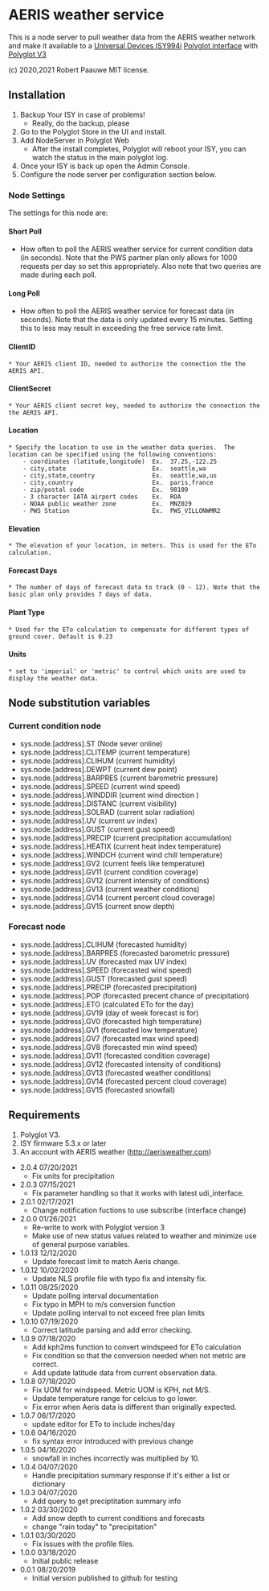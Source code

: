 
# AERIS weather service

This is a node server to pull weather data from the AERIS weather network and make it available to a [Universal Devices ISY994i](https://www.universal-devices.com/residential/ISY) [Polyglot interface](http://www.universal-devices.com/developers/polyglot/docs/) with  [Polyglot V3](https://github.com/UniversalDevicesInc/pg3)

(c) 2020,2021 Robert Paauwe
MIT license.


## Installation

1. Backup Your ISY in case of problems!
   * Really, do the backup, please
2. Go to the Polyglot Store in the UI and install.
3. Add NodeServer in Polyglot Web
   * After the install completes, Polyglot will reboot your ISY, you can watch the status in the main polyglot log.
4. Once your ISY is back up open the Admin Console.
5. Configure the node server per configuration section below.

### Node Settings
The settings for this node are:

#### Short Poll
   * How often to poll the AERIS weather service for current condition data (in seconds). Note that the PWS partner plan only allows for 1000 requests per day so set this appropriately. Also note that two queries are made during each poll.
#### Long Poll
   * How often to poll the AERIS weather service for forecast data (in seconds). Note that the data is only updated every 15 minutes. Setting this to less may result in exceeding the free service rate limit.
#### ClientID
	* Your AERIS client ID, needed to authorize the connection the the AERIS API.
#### ClientSecret
	* Your AERIS client secret key, needed to authorize the connection the the AERIS API.
#### Location
	* Specify the location to use in the weather data queries.  The location can be specified using the following conventions:
		- coordinates (latitude,longitude)  Ex.  37.25,-122.25
		- city,state                        Ex.  seattle,wa
		- city,state,country                Ex.  seattle,wa,us
		- city,country                      Ex.  paris,france
		- zip/postal code                   Ex.  98109
		- 3 character IATA airport codes    Ex.  ROA
		- NOAA public weather zone          Ex.  MNZ029
		- PWS Station                       Ex.  PWS_VILLONWMR2
#### Elevation
	* The elevation of your location, in meters. This is used for the ETo calculation.
#### Forecast Days
	* The number of days of forecast data to track (0 - 12). Note that the basic plan only provides 7 days of data.
#### Plant Type
	* Used for the ETo calculation to compensate for different types of ground cover. Default is 0.23
#### Units
	* set to 'imperial' or 'metric' to control which units are used to display the weather data.

## Node substitution variables
### Current condition node
 * sys.node.[address].ST      (Node sever online)
 * sys.node.[address].CLITEMP (current temperature)
 * sys.node.[address].CLIHUM  (current humidity)
 * sys.node.[address].DEWPT   (current dew point)
 * sys.node.[address].BARPRES (current barometric pressure)
 * sys.node.[address].SPEED   (current wind speed)
 * sys.node.[address].WINDDIR (current wind direction )
 * sys.node.[address].DISTANC (current visibility)
 * sys.node.[address].SOLRAD  (current solar radiation)
 * sys.node.[address].UV      (current uv index)
 * sys.node.[address].GUST    (current gust speed)
 * sys.node.[address].PRECIP  (current precipitation accumulation)
 * sys.node.[address].HEATIX  (current heat index temperature)
 * sys.node.[address].WINDCH  (current wind chill temperature)
 * sys.node.[address].GV2     (current feels like temperature)
 * sys.node.[address].GV11    (current condition coverage)
 * sys.node.[address].GV12    (current intensity of conditions)
 * sys.node.[address].GV13    (current weather conditions)
 * sys.node.[address].GV14    (current percent cloud coverage)
 * sys.node.[address].GV15    (current snow depth)

### Forecast node
 * sys.node.[address].CLIHUM  (forecasted humidity)
 * sys.node.[address].BARPRES (forecasted barometric pressure)
 * sys.node.[address].UV      (forecasted max UV index)
 * sys.node.[address].SPEED   (forecasted wind speed)
 * sys.node.[address].GUST    (forecasted gust speed)
 * sys.node.[address].PRECIP  (forecasted precipitation)
 * sys.node.[address].POP     (forecasted precent chance of precipitation)
 * sys.node.[address].ETO     (calculated ETo for the day)
 * sys.node.[address].GV19    (day of week forecast is for)
 * sys.node.[address].GV0     (forecasted high temperature)
 * sys.node.[address].GV1     (forecasted low temperature)
 * sys.node.[address].GV7     (forecasted max wind speed)
 * sys.node.[address].GV8     (forecasted min wind speed)
 * sys.node.[address].GV11    (forecasted condition coverage)
 * sys.node.[address].GV12    (forecasted intensity of conditions)
 * sys.node.[address].GV13    (forecasted weather conditions)
 * sys.node.[address].GV14    (forecasted percent cloud coverage)
 * sys.node.[address].GV15    (forecasted snowfall)

## Requirements
1. Polyglot V3.
2. ISY firmware 5.3.x or later
3. An account with AERIS weather (http://aerisweather.com)


- 2.0.4 07/20/2021
   - Fix units for precipitation
- 2.0.3 07/15/2021
   - Fix parameter handling so that it works with latest udi_interface.
- 2.0.1 02/17/2021
   - Change notification fuctions to use subscribe (interface change)
- 2.0.0 01/26/2021
   - Re-write to work with Polyglot version 3
   - Make use of new status values related to weather and minimize use of
     general purpose variables.
- 1.0.13 12/12/2020
   - Update forecast limit to match Aeris change.
- 1.0.12 10/02/2020
   - Update NLS profile file with typo fix and intensity fix.
- 1.0.11 08/25/2020
   - Update polling interval documentation
   - Fix typo in MPH to m/s conversion function
   - Update polling interval to not exceed free plan limits
- 1.0.10 07/19/2020
   - Correct latitude parsing and add error checking.
- 1.0.9 07/18/2020
   - Add kph2ms function to convert windspeed for ETo calculation
   - Fix condition so that the conversion needed when not metric are correct.
   - Add update latitude data from current observation data.
- 1.0.8 07/18/2020
   - Fix UOM for windspeed. Metric UOM is KPH, not M/S.
   - Update temperature range for celcius to go lower.
   - Fix error when Aeris data is different than originally expected.
- 1.0.7 06/17/2020
   - update editor for ETo to include inches/day
- 1.0.6 04/16/2020
   - fix syntax error introduced with previous change
- 1.0.5 04/16/2020
   - snowfall in inches incorrectly was multiplied by 10.
- 1.0.4 04/07/2020
   - Handle precipitation summary response if it's either a list or dictionary
- 1.0.3 04/07/2020
   - Add query to get preciptitation summary info
- 1.0.2 03/30/2020
   - Add snow depth to current conditions and forecasts
   - change "rain today" to "precipitation"
- 1.0.1 03/30/2020
   - Fix issues with the profile files.
- 1.0.0 03/18/2020
   - Initial public release
- 0.0.1 08/20/2019
   - Initial version published to github for testing
